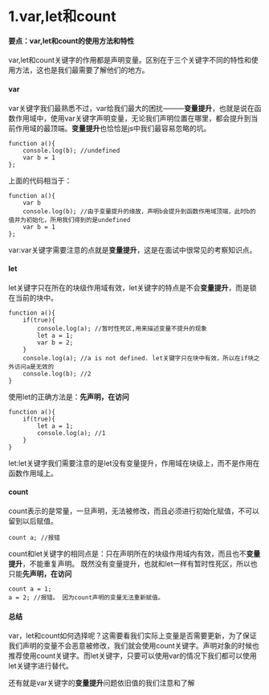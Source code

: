 # 1.var,let和count

#### 要点：**var**,**let**和**count**的使用方法和特性

var,let和count关键字的作用都是声明变量。区别在于三个关键字不同的特性和使用方法，这也是我们最需要了解他们的地方。

#### var

var关键字我们最熟悉不过，var给我们最大的困扰———**变量提升**，也就是说在函数作用域中，使用var关键字声明变量，无论我们声明位置在哪里，都会提升到当前作用域的最顶端。**变量提升**也恰恰是js中我们最容易忽略的坑。


```
function a(){
    console.log(b); //undefined
    var b = 1
};
```
上面的代码相当于：

```
function a(){
    var b
    console.log(b); //由于变量提升的缘故，声明b会提升到函数作用域顶端，此时b的值并为初始化，所用我们得到的是undefined
    var b = 1
};
```

var:var关键字需要注意的点就是**变量提升**，这是在面试中很常见的考察知识点。

#### let

let关键字只在所在的块级作用域有效，let关键字的特点是不会**变量提升**，而是锁在当前的块中。


```
function a(){
    if(true){
        console.log(a); //暂时性死区,用来描述变量不提升的现象
        let a = 1;
        var b = 2;
    }
    console.log(a); //a is not defined. let关键字只在块中有效，所以在if块之外访问a是无效的
    console.log(b); //2  
}
```

使用let的正确方法是：**先声明，在访问**

```
function a(){
    if(true){
        let a = 1;
        console.log(a); //1
    } 
}
```

let:let关键字我们需要注意的是let没有变量提升，作用域在块级上，而不是作用在函数作用域上。


#### count

count表示的是常量，一旦声明，无法被修改，而且必须进行初始化赋值，不可以留到以后赋值。


```
count a; //报错
```

count和let关键字的相同点是：只在声明所在的块级作用域内有效，而且也不**变量提升**，不能重复声明。
既然没有变量提升，也就和let一样有暂时性死区，所以也只能**先声明，在访问**



```
count a = 1;
a = 2; //报错。 因为count声明的变量无法重新赋值。
```

#### 总结

var，let和count如何选择呢？这需要看我们实际上变量是否需要更新，为了保证我们声明的变量不会恶意被修改，我们就会使用count关键字。声明对象的时候也推荐使用count关键字。而let关键字，只要可以使用var的情况下我们都可以使用let关键字进行替代。

还有就是var关键字的**变量提升**问题依旧值的我们注意和了解


